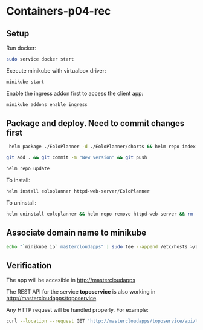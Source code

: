 # Containers-p04-rec

## Setup

Run docker:

```sh
sudo service docker start
```

Execute minikube with virtualbox driver:

```sh
minikube start
```

Enable the ingress addon first to access the client app:

```sh
minikube addons enable ingress
```

## Package and deploy. Need to commit changes first

```sh
 helm package ./EoloPlanner -d ./EoloPlanner/charts && helm repo index ./EoloPlanner/charts --url https://raw.githubusercontent.com/manulorente/mcloudapps-M3/main/Containers-P04-rec/EoloPlanner/charts/ && helm repo add httpd-web-server https://raw.githubusercontent.com/manulorente/mcloudapps-M3/main/Containers-P04-rec/EoloPlanner/charts/ && 
```

```sh
git add . && git commit -m "New version" && git push
```

```sh
helm repo update
```

To install:

```sh
helm install eoloplanner httpd-web-server/EoloPlanner
```

To uninstall:

```sh
helm uninstall eoloplanner && helm repo remove httpd-web-server && rm -rf ./EoloPlanner/charts
```

## Associate domain name to minikube

```sh
echo "`minikube ip` mastercloudapps" | sudo tee --append /etc/hosts >/dev/null
```

## Verification

The app will be accesible in [http://mastercloudapps](http://mastercloudapps)

The REST API for the service **toposervice** is also working in [http://mastercloudapps/toposervice](http://mastercloudapps/toposervice).

Any HTTP request will be handled properly. For example:

```sh
curl --location --request GET 'http://mastercloudapps/toposervice/api/topographicdetails/sevilla'
```
